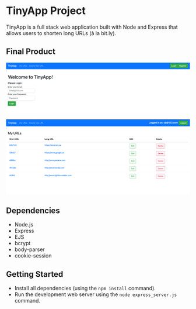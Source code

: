 # TinyApp Project

TinyApp is a full stack web application built with Node and Express that allows users to shorten long URLs (à la bit.ly).

## Final Product

!["Screenshot of the Login page"](https://github.com/caseytite/tinyapp/blob/main/docs/Screen%20Shot%202022-01-27%20at%205.38.04%20PM.png?raw=true)

!["Screenshot of the Users custom urls"](https://github.com/caseytite/tinyapp/blob/main/docs/Screen%20Shot%202022-01-27%20at%205.38.56%20PM.png?raw=true)

## Dependencies

- Node.js
- Express
- EJS
- bcrypt
- body-parser
- cookie-session

## Getting Started

- Install all dependencies (using the `npm install` command).
- Run the development web server using the `node express_server.js` command.
